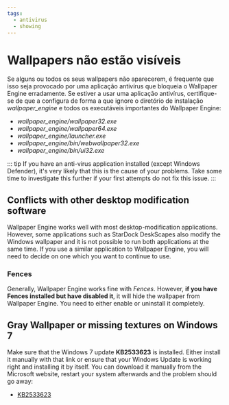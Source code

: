 ```yaml
---
tags:
  - antivirus
  - showing
---
```


# Wallpapers não estão visíveis

Se alguns ou todos os seus wallpapers não aparecerem, é frequente que isso seja provocado por uma aplicação antivírus que bloqueia o Wallpaper Engine erradamente. Se estiver a usar uma aplicação antivírus, certifique-se de que a configura de forma a que ignore o diretório de instalação *wallpaper_engine* e todos os executáveis importantes do Wallpaper Engine:

* *wallpaper_engine/wallpaper32.exe*
* *wallpaper_engine/wallpaper64.exe*
* *wallpaper_engine/launcher.exe*
* *wallpaper_engine/bin/webwallpaper32.exe*
* *wallpaper_engine/bin/ui32.exe*

::: tip If you have an anti-virus application installed (except Windows Defender), it's very likely that this is the cause of your problems. Take some time to investigate this further if your first attempts do not fix this issue. :::

## Conflicts with other desktop modification software

Wallpaper Engine works well with most desktop-modification applications. However, some applications such as StarDock DeskScapes also modify the Windows wallpaper and it is not possible to run both applications at the same time. If you use a similar application to Wallpaper Engine, you will need to decide on one which you want to continue to use.

### Fences

Generally, Wallpaper Engine works fine with *Fences*. However, **if you have Fences installed but have disabled it**, it will hide the wallpaper from Wallpaper Engine. You need to either enable or uninstall it completely.

## Gray Wallpaper or missing textures on Windows 7

Make sure that the Windows 7 update **KB2533623** is installed. Either install it manually with that link or ensure that your Windows Update is working right and installing it by itself. You can download it manually from the Microsoft website, restart your system afterwards and the problem should go away:

* [KB2533623](https://support.microsoft.com/en-us/help/2533623/microsoft-security-advisory-insecure-library-loading-could-allow-remot)